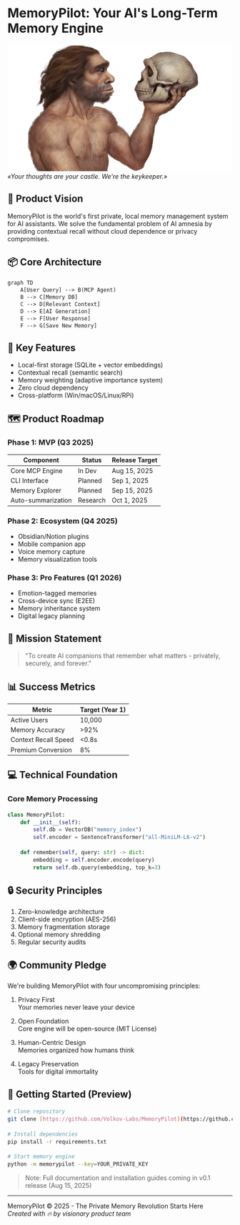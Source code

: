 # MemoryPilot: Your AI's Long-Term Memory Engine

![MemoryPilot](https://raw.githubusercontent.com/Volkov-Labs/MemoryPilot/refs/heads/main/i.webp)
*«Your thoughts are your castle. We're the keykeeper.»*

## 🚀 Product Vision
MemoryPilot is the world's first private, local memory management system for AI assistants. We solve the fundamental problem of AI amnesia by providing contextual recall without cloud dependence or privacy compromises.

## 📦 Core Architecture
```mermaid
graph TD
    A[User Query] --> B(MCP Agent)
    B --> C[Memory DB]
    C --> D[Relevant Context]
    D --> E[AI Generation]
    E --> F[User Response]
    F --> G[Save New Memory]
```

## 🌟 Key Features
- Local-first storage (SQLite + vector embeddings)
- Contextual recall (semantic search)
- Memory weighting (adaptive importance system)
- Zero cloud dependency
- Cross-platform (Win/macOS/Linux/RPi)

## 🗺 Product Roadmap

### Phase 1: MVP (Q3 2025)
| Component          | Status     | Release Target |
|--------------------|------------|----------------|
| Core MCP Engine    | In Dev     | Aug 15, 2025   |
| CLI Interface      | Planned    | Sep 1, 2025    |
| Memory Explorer    | Planned    | Sep 15, 2025   |
| Auto-summarization | Research   | Oct 1, 2025    |

### Phase 2: Ecosystem (Q4 2025)
- Obsidian/Notion plugins
- Mobile companion app
- Voice memory capture
- Memory visualization tools

### Phase 3: Pro Features (Q1 2026)
- Emotion-tagged memories
- Cross-device sync (E2EE)
- Memory inheritance system
- Digital legacy planning

## 🎯 Mission Statement
> "To create AI companions that remember what matters - privately, securely, and forever."

## 📊 Success Metrics
| Metric               | Target (Year 1) |
|----------------------|-----------------|
| Active Users         | 10,000          |
| Memory Accuracy      | >92%            |
| Context Recall Speed | <0.8s           |
| Premium Conversion   | 8%              |

## 💻 Technical Foundation

### Core Memory Processing
```python
class MemoryPilot:
    def __init__(self):
        self.db = VectorDB("memory_index")
        self.encoder = SentenceTransformer("all-MiniLM-L6-v2")
        
    def remember(self, query: str) -> dict:
        embedding = self.encoder.encode(query)
        return self.db.query(embedding, top_k=3)
```

## 🔒 Security Principles
1. Zero-knowledge architecture
2. Client-side encryption (AES-256)
3. Memory fragmentation storage
4. Optional memory shredding
5. Regular security audits

## 🌍 Community Pledge
We're building MemoryPilot with four uncompromising principles:

1. Privacy First  
   Your memories never leave your device
   
2. Open Foundation  
   Core engine will be open-source (MIT License)
   
3. Human-Centric Design  
   Memories organized how humans think
   
4. Legacy Preservation  
   Tools for digital immortality

## 🚧 Getting Started (Preview)
```bash
# Clone repository
git clone [https://github.com/Volkov-Labs/MemoryPilot](https://github.com/Volkov-Labs/MemoryPilot)

# Install dependencies
pip install -r requirements.txt

# Start memory engine
python -m memorypilot --key=YOUR_PRIVATE_KEY
```
> Note: Full documentation and installation guides coming in v0.1 release (Aug 15, 2025)

---

MemoryPilot © 2025 - The Private Memory Revolution Starts Here  
*Created with 🔥 by visionary product team*
